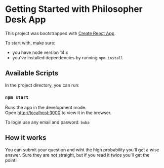 # Getting Started with Philosopher Desk App

This project was bootstrapped with [Create React App](https://github.com/facebook/create-react-app).

To start with, make sure:
* you have node version 14.x
* you've installed dependencies by running `npm install`

## Available Scripts

In the project directory, you can run:

### `npm start`

Runs the app in the development mode.\
Open [http://localhost:3000](http://localhost:3000) to view it in the browser.

To login use any email and pasword: `buba`

## How it works

You can submit your question and wiht the high probability you'll get a wise answer. Sure they are not straight, but if you read it twice you'll get the point! 